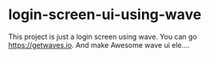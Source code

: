 # login-screen-ui-using-wave

This project is just a login screen using wave.
You can go https://getwaves.io.
And make Awesome wave ui ele....
